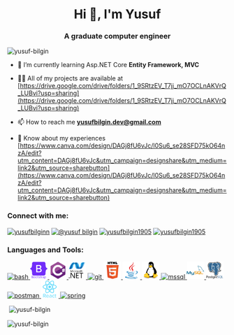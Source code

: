 <h1 align="center">Hi 👋, I'm Yusuf</h1>
<h3 align="center">A graduate computer engineer</h3>

<p align="left"> <img src="https://komarev.com/ghpvc/?username=yusuf-bilgin&label=Profile%20views&color=0e75b6&style=flat" alt="yusuf-bilgin" /> </p>

- 🌱 I’m currently learning Asp.NET Core **Entity Framework, MVC**

- 👨‍💻 All of my projects are available at [https://drive.google.com/drive/folders/1_9SRtzEV_T7jj_mO7OCLnAKVrQ_LUBvi?usp=sharing](https://drive.google.com/drive/folders/1_9SRtzEV_T7jj_mO7OCLnAKVrQ_LUBvi?usp=sharing)

- 📫 How to reach me **yusufbilgin.dev@gmail.com**

- 📄 Know about my experiences [https://www.canva.com/design/DAGj8fU6vJc/l0Su6_se28SFD75kO64nzA/edit?utm_content=DAGj8fU6vJc&utm_campaign=designshare&utm_medium=link2&utm_source=sharebutton](https://www.canva.com/design/DAGj8fU6vJc/l0Su6_se28SFD75kO64nzA/edit?utm_content=DAGj8fU6vJc&utm_campaign=designshare&utm_medium=link2&utm_source=sharebutton)

<h3 align="left">Connect with me:</h3>
<p align="left">
<a href="https://linkedin.com/in/yusufbilginn" target="blank"><img align="center" src="https://raw.githubusercontent.com/rahuldkjain/github-profile-readme-generator/master/src/images/icons/Social/linked-in-alt.svg" alt="yusufbilginn" height="30" width="40" /></a>
<a href="https://medium.com/@yusufbilgin1905" target="blank"><img align="center" src="https://raw.githubusercontent.com/rahuldkjain/github-profile-readme-generator/master/src/images/icons/Social/medium.svg" alt="@yusuf bilgin" height="30" width="40" /></a>
<a href="https://www.hackerrank.com/yusufbilgin1905" target="blank"><img align="center" src="https://raw.githubusercontent.com/rahuldkjain/github-profile-readme-generator/master/src/images/icons/Social/hackerrank.svg" alt="yusufbilgin1905" height="30" width="40" /></a>
<a href="https://www.leetcode.com/yusufbilgin1905" target="blank"><img align="center" src="https://raw.githubusercontent.com/rahuldkjain/github-profile-readme-generator/master/src/images/icons/Social/leet-code.svg" alt="yusufbilgin1905" height="30" width="40" /></a>
</p>

<h3 align="left">Languages and Tools:</h3>
<p align="left"> <a href="https://www.gnu.org/software/bash/" target="_blank" rel="noreferrer"> <img src="https://www.vectorlogo.zone/logos/gnu_bash/gnu_bash-icon.svg" alt="bash" width="40" height="40"/> </a> <a href="https://getbootstrap.com" target="_blank" rel="noreferrer"> <img src="https://raw.githubusercontent.com/devicons/devicon/master/icons/bootstrap/bootstrap-plain-wordmark.svg" alt="bootstrap" width="40" height="40"/> </a> <a href="https://www.w3schools.com/cs/" target="_blank" rel="noreferrer"> <img src="https://raw.githubusercontent.com/devicons/devicon/master/icons/csharp/csharp-original.svg" alt="csharp" width="40" height="40"/> </a> <a href="https://dotnet.microsoft.com/" target="_blank" rel="noreferrer"> <img src="https://raw.githubusercontent.com/devicons/devicon/master/icons/dot-net/dot-net-original-wordmark.svg" alt="dotnet" width="40" height="40"/> </a> <a href="https://git-scm.com/" target="_blank" rel="noreferrer"> <img src="https://www.vectorlogo.zone/logos/git-scm/git-scm-icon.svg" alt="git" width="40" height="40"/> </a> <a href="https://www.w3.org/html/" target="_blank" rel="noreferrer"> <img src="https://raw.githubusercontent.com/devicons/devicon/master/icons/html5/html5-original-wordmark.svg" alt="html5" width="40" height="40"/> </a> <a href="https://www.java.com" target="_blank" rel="noreferrer"> <img src="https://raw.githubusercontent.com/devicons/devicon/master/icons/java/java-original.svg" alt="java" width="40" height="40"/> </a> <a href="https://www.linux.org/" target="_blank" rel="noreferrer"> <img src="https://raw.githubusercontent.com/devicons/devicon/master/icons/linux/linux-original.svg" alt="linux" width="40" height="40"/> </a> <a href="https://www.microsoft.com/en-us/sql-server" target="_blank" rel="noreferrer"> <img src="https://www.svgrepo.com/show/303229/microsoft-sql-server-logo.svg" alt="mssql" width="40" height="40"/> </a> <a href="https://www.mysql.com/" target="_blank" rel="noreferrer"> <img src="https://raw.githubusercontent.com/devicons/devicon/master/icons/mysql/mysql-original-wordmark.svg" alt="mysql" width="40" height="40"/> </a> <a href="https://www.postgresql.org" target="_blank" rel="noreferrer"> <img src="https://raw.githubusercontent.com/devicons/devicon/master/icons/postgresql/postgresql-original-wordmark.svg" alt="postgresql" width="40" height="40"/> </a> <a href="https://postman.com" target="_blank" rel="noreferrer"> <img src="https://www.vectorlogo.zone/logos/getpostman/getpostman-icon.svg" alt="postman" width="40" height="40"/> </a> <a href="https://reactjs.org/" target="_blank" rel="noreferrer"> <img src="https://raw.githubusercontent.com/devicons/devicon/master/icons/react/react-original-wordmark.svg" alt="react" width="40" height="40"/> </a> <a href="https://spring.io/" target="_blank" rel="noreferrer"> <img src="https://www.vectorlogo.zone/logos/springio/springio-icon.svg" alt="spring" width="40" height="40"/> </a> </p>

<p>&nbsp;<img align="center" src="https://github-readme-stats.vercel.app/api?username=yusuf-bilgin&show_icons=true&locale=en" alt="yusuf-bilgin" /></p>

<p><img align="center" src="https://github-readme-streak-stats.herokuapp.com/?user=yusuf-bilgin&" alt="yusuf-bilgin" /></p>
